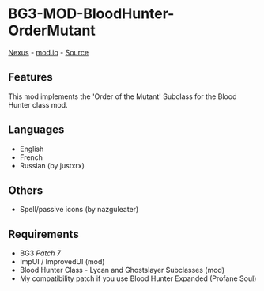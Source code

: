 # BG3-MOD-BloodHunter-OrderMutant
[Nexus](https://www.nexusmods.com/baldursgate3/mods/12491) - [mod.io](https://mod.io/g/baldursgate3/m/orderofthemutantbloodhunter) - [Source](https://github.com/valsan-azerty-boi/BG3-MOD-BloodHunter-OrderMutant)

## Features
This mod implements the 'Order of the Mutant' Subclass for the Blood Hunter class mod.

## Languages
- English
- French
- Russian (by justxrx)

## Others
- Spell/passive icons (by nazguleater)

## Requirements
- BG3 *Patch 7*
- ImpUI / ImprovedUI (mod)
- Blood Hunter Class - Lycan and Ghostslayer Subclasses (mod)
- My compatibility patch if you use Blood Hunter Expanded (Profane Soul)
